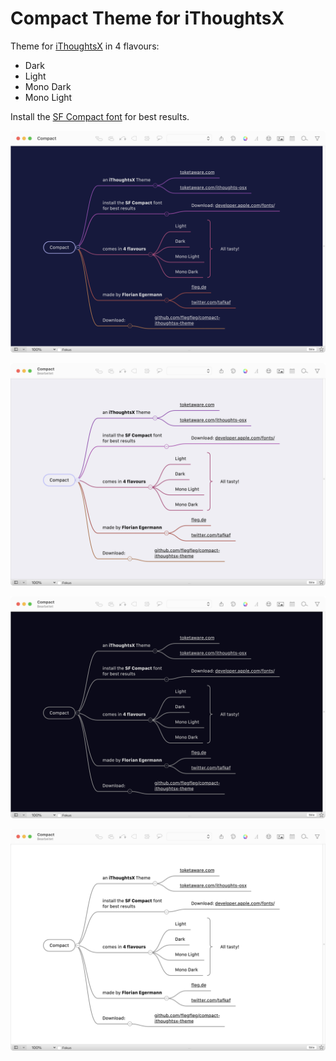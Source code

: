 # Compact Theme for iThoughtsX

Theme for [iThoughtsX](https://www.toketaware.com/ithoughts-osx) in 4 flavours: 

* Dark
* Light
* Mono Dark
* Mono Light

Install the [SF Compact font](https://developer.apple.com/fonts/) for best results. 


![Dark](github/compact-dark.png)


![Light](github/compact-light.png)


![Mono Dark](github/compact-mono-dark.png)

![Mono Light](github/compact-mono-light.png)

